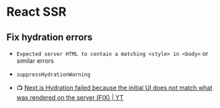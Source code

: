 # React SSR

## Fix hydration errors

- `Expected server HTML to contain a matching <style> in <body>` or similar errors
- `suppressHydrationWarning`

- :tv: [Next.js Hydration failed because the initial UI does not match what was rendered on the server (FIX) | YT](https://www.youtube.com/watch?v=KAjemAivU24)
